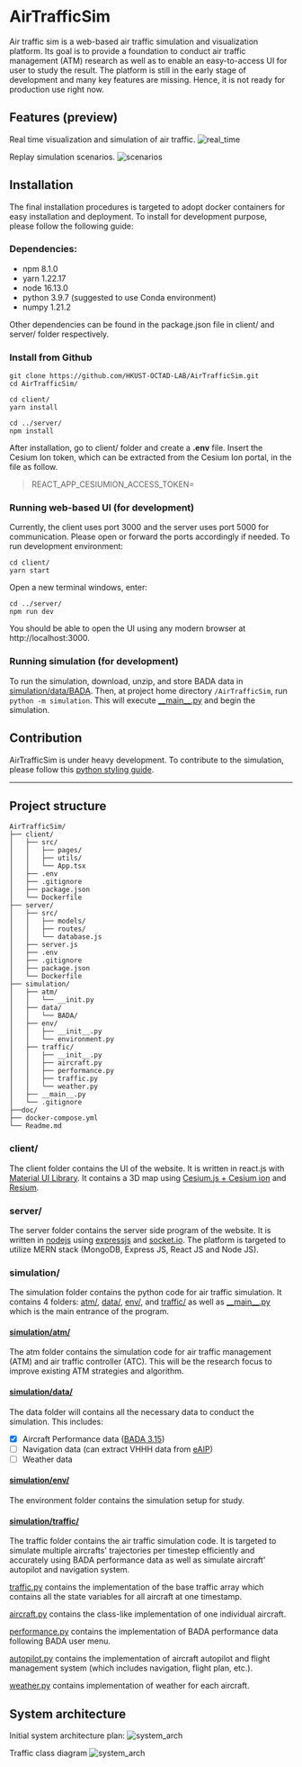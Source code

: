 # AirTrafficSim

Air traffic sim is a web-based air traffic simulation and visualization platform. Its goal is to provide a foundation to conduct air traffic management (ATM) research as well as to enable an easy-to-access UI for user to study the result. The platform is still in the early stage of development and many key features are missing. Hence, it is not ready for production use right now.

## Features (preview)

Real time visualization and simulation of air traffic.
![real_time](doc/images/real_time_simulation.png)

Replay simulation scenarios.
![scenarios](doc/images/scenarios.png)

## Installation

The final installation procedures is targeted to adopt docker containers for easy installation and deployment. To install for development purpose, please follow the following guide:

### Dependencies:

- npm 8.1.0
- yarn 1.22.17
- node 16.13.0
- python 3.9.7 (suggested to use Conda environment)
- numpy 1.21.2


Other dependencies can be found in the package.json file in client/ and server/ folder respectively.

### Install from Github

```
git clone https://github.com/HKUST-OCTAD-LAB/AirTrafficSim.git
cd AirTrafficSim/

cd client/
yarn install

cd ../server/
npm install
```
After installation, go to client/ folder and create a **.env** file. Insert the Cesium Ion token, which can be extracted from the Cesium Ion portal, in the file as follow.
>REACT_APP_CESIUMION_ACCESS_TOKEN=

### Running web-based UI (for development)

Currently, the client uses port 3000 and the server uses port 5000 for communication. Please open or forward the ports accordingly if needed. To run development environment: 
```
cd client/
yarn start
```
Open a new terminal windows, enter:
```
cd ../server/
npm run dev
```
You should be able to open the UI using any modern browser at http://localhost:3000.

### Running simulation (for development)

To run the simulation, download, unzip, and store BADA data in [simulation/data/BADA](simulation/data/BADA/). Then, at project home directory `/AirTrafficSim`, run `python -m simulation`. This will execute [\_\_main\_\_.py](simulation/__main__.py) and begin the simulation.

## Contribution

AirTrafficSim is under heavy development. To contribute to the simulation, please follow this [python styling guide](https://numpydoc.readthedocs.io/en/latest/format.html#params).

---
## Project structure

```
AirTrafficSim/
├── client/
│   ├── src/
│   │   ├── pages/
│   │   ├── utils/
│   │   └── App.tsx
│   ├── .env
│   ├── .gitignore
│   ├── package.json
│   └── Dockerfile
├── server/
│   ├── src/
│   │   ├── models/
│   │   ├── routes/
│   │   └── database.js
│   ├── server.js
│   ├── .env
│   ├── .gitignore
│   ├── package.json
│   └── Dockerfile
├── simulation/
│   ├── atm/
│   │   └── __init.py
│   ├── data/
│   │   └── BADA/
│   ├── env/
│   │   ├── __init__.py
│   │   └── environment.py
│   ├── traffic/
│   │   ├── __init__.py
│   │   ├── aircraft.py
│   │   ├── performance.py
│   │   ├── traffic.py
│   │   └── weather.py
│   ├── __main__.py
│   └── .gitignore
├──doc/
├── docker-compose.yml
└── Readme.md
```
### client/

The client folder contains the UI of the website. It is written in react.js with [Material UI Library](https://mui.com/). It contains a 3D map using [Cesium.js + Cesium ion](https://cesium.com/) and [Resium](https://resium.reearth.io/).

### server/

The server folder contains the server side program of the website. It is written in [nodejs](https://nodejs.org/en/) using [expressjs](https://expressjs.com/) and [socket.io](https://socket.io/). The platform is targeted to utilize MERN stack (MongoDB, Express JS, React JS and Node JS).
### simulation/

The simulation folder contains the python code for air traffic simulation. It contains 4 folders: [atm/](simulation/atm/), [data/](simulation/data/), [env/](simulation/env/), and [traffic/](simulation/traffic/) as well as [\_\_main\_\_.py](simulation/__main__.py) which is the main entrance of the program.

#### [simulation/atm/](simulation/atm/)

The atm folder contains the simulation code for air traffic management (ATM) and air traffic controller (ATC). This will be the research focus to improve existing ATM strategies and algorithm.

#### [simulation/data/](simulation/data/)

The data folder will contains all the necessary data to conduct the simulation. This includes:
- [x] Aircraft Performance data ([BADA 3.15](https://www.eurocontrol.int/model/bada))
- [ ] Navigation data (can extract VHHH data from [eAIP](https://www.ais.gov.hk/eaip_20211202/2021-12-02-000000/html/index-en-US.html))
- [ ] Weather data

#### [simulation/env/](simulation/env/)

The environment folder contains the simulation setup for study.

#### [simulation/traffic/](simulation/traffic/)

The traffic folder contains the air traffic simulation code. It is targeted to simulate multiple aircrafts' trajectories per timestep efficiently and accurately using BADA performance data as well as simulate aircraft' autopilot and navigation system. 

[traffic.py](simulation/traffic/traffic.py) contains the implementation of the base traffic array which contains all the state variables for all aircraft at one timestamp. 

[aircraft.py](simulation/traffic/aircraft.py) contains the class-like implementation of one individual aircraft. 

[performance.py](simulation/traffic/performance.py) contains the implementation of BADA performance data following BADA user menu. 

[autopilot.py](simulation/traffic/autopilot.py) contains the implementation of aircraft autopilot and flight management system (which includes navigation, flight plan, etc.). 

[weather.py](simulation/traffic/weather.py) contains implementation of weather for each aircraft.

## System architecture

Initial system architecture plan: 
![system_arch](doc/images/system_architecture.png)

Traffic class diagram
![system_arch](doc/images/traffic_class.png)
